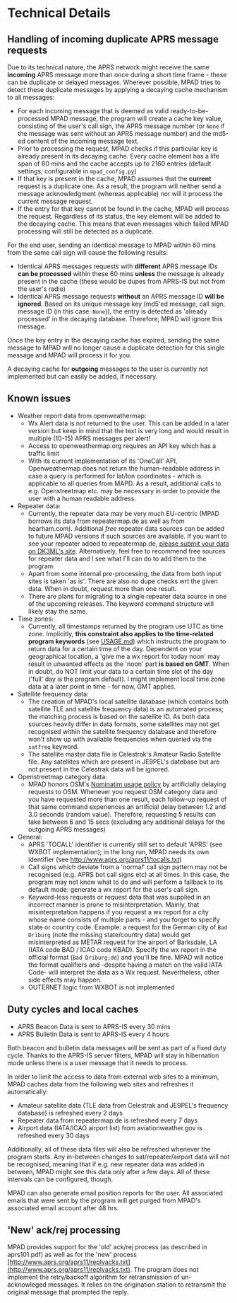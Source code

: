 # Technical Details

## Handling of incoming duplicate APRS message requests

Due to its technical nature, the APRS network might receive the same __incoming__ APRS message more than once during a short time frame - these can be duplicate or delayed messages. Wherever possible, MPAD tries to detect these duplicate messages by applying a decaying cache mechanism to all messages:

- For each incoming message that is deemed as valid ready-to-be-processed MPAD message, the program will create a cache key value, consisting of the user's call sign, the APRS message number (or ```None``` if the  message was sent without an APRS message number) and the md5-ed content of the incoming message text.
- Prior to processing the request, MPAD checks if this particular key is already present in its decaying cache. Every cache element has a life span of 60 mins and the cache accepts up to 2160 entries (default settings; configurable in ```mpad_config.py```)
- If that key is present in the cache, MPAD assumes that the __current__ request is a duplicate one.  As a result, the program will neither send a message acknowledgment (whereas applicable) nor will it process the current message request.
- If the entry for that key cannot be found in the cache, MPAD will process the request. Regardless of its status, the key element will be added to the decaying cache. This means that even messages which failed MPAD processing will still be detected as a duplicate.

For the end user, sending an identical message to MPAD within 60 mins from the same call sign will cause the following results:

- Identical APRS messages requests with __different__ APRS message IDs __can be processed__ within these 60 mins __unless__ the message is already present in the cache (these would be dupes from APRS-IS but not from the user's radio)
- Identical APRS message requests __without__ an APRS message ID __will be ignored__. Based on its unique message key (md5'ed message, call sign, message ID (in this case: ```None```)), the entry is detected as 'already processed' in the decaying database. Therefore, MPAD will ignore this message.

Once the key entry in the decaying cache has expired, sending the same message to MPAD will no longer cause a duplicate detection for this single message and MPAD will process it for you.

A decaying cache for __outgoing__ messages to the user is currently not implemented but can easily be added, if necessary.

## Known issues

- Weather report data from openweathermap:
    - Wx Alert data is not returned to the user. This can be added in a later version but keep in mind that the text is very long and would result in multiple (10-15) APRS messages per alert!
    - Access to openweathermap.org requires an API key which has a traffic limit
    - With its current implementation of its 'OneCall' API, Openweathermap does not return the human-readable address in case a query is performed for lat/lon coordinates - which is applicable to all queries from MAPD. As a result, additional calls to e.g. Openstreetmap etc. may be necessary in order to provide the user with a human readable address.
- Repeater data:
    - Currently, the repeater data may be very much EU-centric (MPAD borrows its data from repeatermap.de as well as from hearham.com). Additional _free_ repeater data sources can be added to future MPAD versions if such sources are available. If you want to see your repeater added to repeatermap.de, [please submit your data on DK3ML's site](https://www.repeatermap.de/new_repeater.php?lang=en). Alternatively, feel free to recommend free sources for repeater data and I see what I'll can do to add them to the program.
    - Apart from some internal pre-processing, the data from both input sites is taken 'as is'. There are also no dupe checks wrt the given data. When in doubt, request more than one result.
    - There are plans for migrating to a single repeater data source in one of the upcoming releases. The keyword command structure will likely stay the same.
- Time zones:
    - Currently, all timestamps returned by the program use UTC as time zone. Implicitly, __this constraint also applies to the time-related program keywords__ (see [USAGE.md](USAGE.md)) which instructs the program to return data for a certain time of the day. Dependent on your geographical location, a 'give me a wx report for today noon' may result in unwanted effects as the 'noon' part __is based on GMT__. When in doubt, do NOT limit your data to a certain time slot of the day ('full' day is the program default). I might implement local time zone data at a later point in time - for now, GMT applies.
- Satellite frequency data:
    - The creation of MPAD's local satellite database (which contains both satellite TLE and satellite frequency data) is an automated process; the matching process is based on the satellite ID. As both data sources heavily differ in data formats, some satellites may not get recognised within the satellite frequency database and therefore won't show up with available frequencies when queried via the ```satfreq``` keyword.
    - The satellite master data file is Celestrak's Amateur Radio Satellite file. Any satellites which are present in JE9PEL's datebase but are not present in the Celestrak data will be ignored.
- Openstreetmap category data:
    - MPAD honors OSM's [Nominatim usage policy](https://operations.osmfoundation.org/policies/nominatim) by artificially delaying requests to OSM. Whenever you request OSM category data and you have requested more than one result, each follow-up request of that same command experiences an artificial delay between 1.2 and 3.0 seconds (random value). Therefore, requesting 5 results can take between 6 and 15 secs (excluding any additional delays for the outgoing APRS messages)
- General:
    - APRS 'TOCALL' identifier is currently still set to default 'APRS' (see WXBOT implementation); in the long run, MPAD needs its own identifier (see http://www.aprs.org/aprs11/tocalls.txt)
    - Call signs which deviate from a 'normal' call sign pattern may not be recognised (e.g. APRS bot call signs etc) at all times. In this case, the program may not know what to do and will perform a fallback to its default mode: generate a wx report for the user's call sign.
    - Keyword-less requests or request data that was supplied in an incorrect manner is prone to misinterpretation. Mainly, that misinterpretation happens if you request a wx report for a city whose name consists of multiple parts - and you forget to specify state or country code. Example: a request for the German city of ```Bad Driburg``` (note the missing state/country data) would get misinterpreted as METAR request for the airport of Barksdale, LA (IATA code BAD / ICAO code KBAD). Specify the wx report in the official format (```Bad Driburg;de```) and you'll be fine. MPAD will notice the format qualifiers and -despite having a match on the valid IATA Code- will interpret the data as a Wx request. Nevertheless, other side effects may happen.
    - OUTERNET logic from WXBOT is not implemented

## Duty cycles and local caches

- APRS Beacon Data is sent to APRS-IS every 30 mins
- APRS Bulletin Data is sent to APRS-IS every 4 hours

Both beacon and bulletin data messages will be sent as part of a fixed duty cycle. Thanks to the APRS-IS server filters, MPAD will stay in hibernation mode unless there is a user message that it needs to process.

In order to limit the access to data from external web sites to a minimum, MPAD caches data from the following web sites and refreshes it automatically:

- Amateur satellite data (TLE data from Celestrak and JE9PEL's frequency database) is refreshed every 2 days
- Repeater data from repeatermap.de is refreshed every 7 days
- Airport data (IATA/ICAO airport list) from aviationweather.gov is refreshed every 30 days

Additionally, all of these data files will also be refreshed whenever the program starts. Any in-between changes to sat/repeater/airport data will not be recognised, meaning that if e.g. new repeater data was added in between, MPAD might see this data only after a few days. All of these intervals can be configured, though.

MPAD can also generate email position reports for the user. All associated emails that were sent by the program will get purged from MPAD's associated email account after 48 hrs.

## 'New' ack/rej processing

MPAD provides support for the 'old' ack/rej process (as described in aprs101.pdf) as well as for the 'new' process [http://www.aprs.org/aprs11/replyacks.txt](http://www.aprs.org/aprs11/replyacks.txt). The program does not implement the retry/backoff algorithm for retransmission of un-acknowleged messages.  It relies on the origination station to retransmit the original message that prompted the reply.
